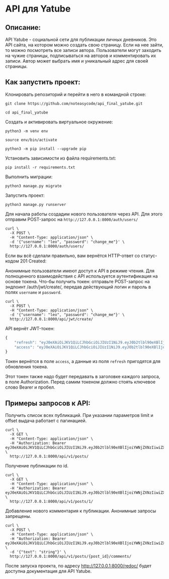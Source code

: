 # API для Yatube

## Описание:

API Yatube - социальной сети для публикации личных дневников.
Это API сайта, на котором можно создать свою страницу. Если на нее зайти, то можно посмотреть все записи автора.
Пользователи могут заходить на чужие страницы, подписываться на авторов и комментировать их записи.
Автор может выбрать имя и уникальный адрес для своей страницы.

## Как запустить проект:

Клонировать репозиторий и перейти в него в командной строке:

```
git clone https://github.com/noteasycode/api_final_yatube.git
```

```
cd api_final_yatube
```

Cоздать и активировать виртуальное окружение:

```
python3 -m venv env
```

```
source env/bin/activate
```

```
python3 -m pip install --upgrade pip
```

Установить зависимости из файла requirements.txt:

```
pip install -r requirements.txt
```

Выполнить миграции:

```
python3 manage.py migrate
```

Запустить проект:

```
python3 manage.py runserver
```

Для начала работы создадим нового пользователя через API. Для этого отправим POST-запрос на ```http://127.0.0.1:8000/auth/users/```

```
curl \
  -X POST \
  -H "Content-Type: application/json" \
  -d '{"username": "leo", "password": "change_me"}' \
  http://127.0.0.1:8000/auth/users/
```

Если вы всё сделали правильно, вам вернётся HTTP-ответ со статус-кодом 201 Created:

Анонимные пользователи имеют доступ к API в режиме чтения. Для полноценного взаимодействия с API используется аутентификация на основе токена. Что-бы получить токен: отправьте POST-запрос на эндпоинт /auth/jwt/create/, передав действующий логин и пароль в полях ```username``` и ```password```.

```
curl \
  -X POST \
  -H "Content-Type: application/json" \
  -d '{"username": "leo", "password": "change_me"}' \
  http://127.0.0.1:8000/api/jwt/create/
```

API вернёт JWT-токен:

```javascript
{
    "refresh": "eyJ0eXAiOiJKV1QiLCJhbGciOiJIUzI1NiJ9.eyJ0b2tlbl90eXBlIjoicmVmcmVzaCIsImV4cCI6MTYyMDk0MTQ3NywianRpIjoiODUzYzE5MTg5NzMwNDQwNTk1ZjI3ZTBmOTAzZDcxZDEiLCJ1c2VyX2lkIjoxfQ.0vJBPIUZG4MjeU_Q-mhr5Gqjx7sFlO6AShlfeINK8nA",
    "access": "eyJ0eXAiOiJKV1QiLCJhbGciOiJIUzI1NiJ9.eyJ0b2tlbl90eXBlIjoiYWNjZXNzIiwiZXhwIjoxNjIwODU1Mzc3LCJqdGkiOiJkY2EwNmRiYTEzNWQ0ZjNiODdiZmQ3YzU2Y2ZjNGE0YiIsInVzZXJfaWQiOjF9.eZfkpeNVfKLzBY7U0h5gMdTwUnGP3LjRn5g8EIvWlVg"
}
```
Токен вернётся в поле ```access```, а данные из поля ```refresh``` пригодятся для обновления токена.

Этот токен также надо будет передавать в заголовке каждого запроса, в поле Authorization. Перед самим токеном должно стоять ключевое слово Bearer и пробел.

## Примеры запросов к API:

Получить список всех публикаций. При указании параметров limit и offset выдача работает с пагинацией.

```
curl \
  -X GET \
  -H "Content-Type: application/json" \
  -H "Authorization: Bearer eyJ0eXAiOiJKV1QiLCJhbGciOiJIUzI1NiJ9.eyJ0b2tlbl90eXBlIjoiYWNjZXNzIiwiZXhwIjoxNjIwODU1Mzc3LCJqdGkiOiJkY2EwNmRiYTEzNWQ0ZjNiODdiZmQ3YzU2Y2ZjNGE0YiIsInVzZXJfaWQiOjF9.eZfkpeNVfKLzBY7U0h5gMdTwUnGP3LjRn5g8EIvWlVg" \
  http://127.0.0.1:8000/api/v1/posts/
```
Получение публикации по id.

```
curl \
  -X GET \
  -H "Content-Type: application/json" \
  -H "Authorization: Bearer eyJ0eXAiOiJKV1QiLCJhbGciOiJIUzI1NiJ9.eyJ0b2tlbl90eXBlIjoiYWNjZXNzIiwiZXhwIjoxNjIwODU1Mzc3LCJqdGkiOiJkY2EwNmRiYTEzNWQ0ZjNiODdiZmQ3YzU2Y2ZjNGE0YiIsInVzZXJfaWQiOjF9.eZfkpeNVfKLzBY7U0h5gMdTwUnGP3LjRn5g8EIvWlVg" \
  http://127.0.0.1:8000/api/v1/posts/1/
```

Добавление нового комментария к публикации. Анонимные запросы запрещены.

```
curl \
  -X POST \
  -H "Content-Type: application/json" \
  -H "Authorization: Bearer eyJ0eXAiOiJKV1QiLCJhbGciOiJIUzI1NiJ9.eyJ0b2tlbl90eXBlIjoiYWNjZXNzIiwiZXhwIjoxNjIwODU1Mzc3LCJqdGkiOiJkY2EwNmRiYTEzNWQ0ZjNiODdiZmQ3YzU2Y2ZjNGE0YiIsInVzZXJfaWQiOjF9.eZfkpeNVfKLzBY7U0h5gMdTwUnGP3LjRn5g8EIvWlVg" \
  -d '{"text": "string"}' \
  http://127.0.0.1:8000/api/v1/posts/{post_id}/comments/
```

После запуска проекта, по адресу http://127.0.0.1:8000/redoc/ будет доступна документация для API Yatube.